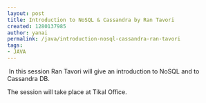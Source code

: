 ```yaml
---
layout: post
title: Introduction to NoSQL & Cassandra by Ran Tavori
created: 1280137985
author: yanai
permalink: /java/introduction-nosql-cassandra-ran-tavori
tags:
- JAVA
---
```

<p>&nbsp;In this session&nbsp;Ran Tavori will give an introduction to NoSQL and to Cassandra DB.</p>
<p>The session will take place at Tikal Office.</p>
